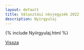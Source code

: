```yaml
---
layout: default
title: Választási névjegyzék 2022
description: Nyírgyulaj
---
```


{% include Nyiirgyulaj.html %}

[Vissza](./)